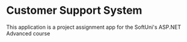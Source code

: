 # Customer Support System
This application is a project assignment app for the SoftUni's ASP.NET Advanced course
